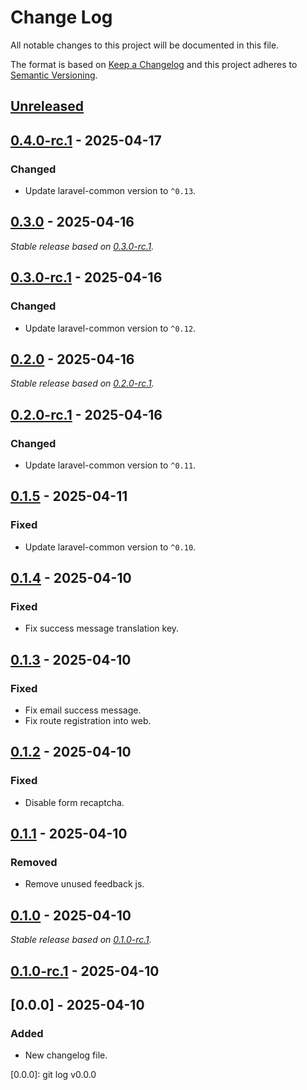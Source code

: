 # Change Log
All notable changes to this project will be documented in this file.

The format is based on [Keep a Changelog](http://keepachangelog.com/)
and this project adheres to [Semantic Versioning](http://semver.org/).

## [Unreleased]

## [0.4.0-rc.1] - 2025-04-17

### Changed

- Update laravel-common version to `^0.13`.

## [0.3.0] - 2025-04-16

_Stable release based on [0.3.0-rc.1]._

## [0.3.0-rc.1] - 2025-04-16

### Changed

- Update laravel-common version to `^0.12`.

## [0.2.0] - 2025-04-16

_Stable release based on [0.2.0-rc.1]._

## [0.2.0-rc.1] - 2025-04-16

### Changed

- Update laravel-common version to `^0.11`.

## [0.1.5] - 2025-04-11

### Fixed

- Update laravel-common version to `^0.10`.

## [0.1.4] - 2025-04-10

### Fixed

- Fix success message translation key.

## [0.1.3] - 2025-04-10

### Fixed

- Fix email success message.
- Fix route registration into web.

## [0.1.2] - 2025-04-10

### Fixed

- Disable form recaptcha.

## [0.1.1] - 2025-04-10

### Removed

- Remove unused feedback js.

## [0.1.0] - 2025-04-10

_Stable release based on [0.1.0-rc.1]._

## [0.1.0-rc.1] - 2025-04-10

## [0.0.0] - 2025-04-10

### Added

- New changelog file.

[Unreleased]: https://https://github.com/internetguru/laravel-feedback/compare/staging...dev
[0.4.0-rc.1]: https://github.com/internetguru/laravel-feedback/releases/tag/v0.3.0
[0.3.0]: https://https://github.com/internetguru/laravel-feedback/compare/v0.2.0...v0.3.0
[0.3.0-rc.1]: https://github.com/internetguru/laravel-feedback/releases/tag/v0.2.0
[0.2.0]: https://https://github.com/internetguru/laravel-feedback/compare/v0.1.5...v0.2.0
[0.2.0-rc.1]: https://github.com/internetguru/laravel-feedback/releases/tag/v0.1.5
[0.1.5]: https://https://github.com/internetguru/laravel-feedback/compare/v0.1.4...v0.1.5
[0.1.4]: https://https://github.com/internetguru/laravel-feedback/compare/v0.1.3...v0.1.4
[0.1.3]: https://https://github.com/internetguru/laravel-feedback/compare/v0.1.2...v0.1.3
[0.1.2]: https://https://github.com/internetguru/laravel-feedback/compare/v0.1.1...v0.1.2
[0.1.1]: https://https://github.com/internetguru/laravel-feedback/compare/v0.1.0...v0.1.1
[0.1.0]: https://https://github.com/internetguru/laravel-feedback/compare/v0.0.0...v0.1.0
[0.1.0-rc.1]: https://github.com/internetguru/laravel-feedback/releases/tag/v0.0.0
[0.0.0]: git log v0.0.0

